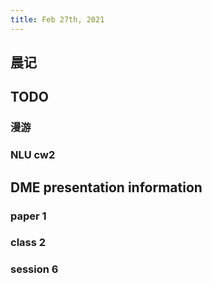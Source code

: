 ```yaml
---
title: Feb 27th, 2021
---
```


## 晨记
## TODO
### 漫游
### NLU cw2
## DME presentation information
### paper 1
### class 2
### session 6
